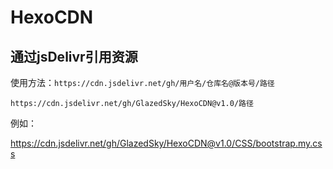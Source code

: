 # HexoCDN

## 通过jsDelivr引用资源



使用方法：`https://cdn.jsdelivr.net/gh/用户名/仓库名@版本号/路径`



```
https://cdn.jsdelivr.net/gh/GlazedSky/HexoCDN@v1.0/路径
```



例如：

<a href="https://cdn.jsdelivr.net/gh/GlazedSky/HexoCDN@v1.0/CSS/bootstrap.my.css">https://cdn.jsdelivr.net/gh/GlazedSky/HexoCDN@v1.0/CSS/bootstrap.my.css</a>
